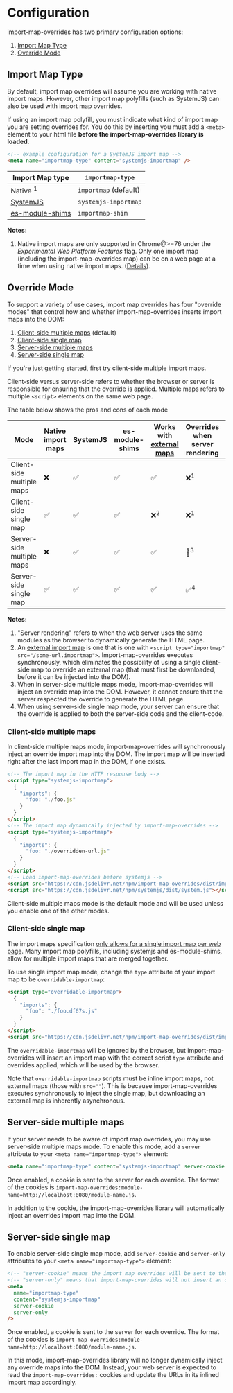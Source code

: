 # Configuration

import-map-overrides has two primary configuration options:

1. [Import Map Type](#import-map-type)
2. [Override Mode](#override-mode)

## Import Map Type

By default, import map overrides will assume you are working with native import maps. However, other import map polyfills (such as SystemJS) can also be used with import map overrides.

If using an import map polyfill, you must indicate what kind of import map you are setting overrides for. You do this by inserting you must add a `<meta>`
element to your html file **before the import-map-overrides library is loaded**.

```html
<!-- example configuration for a SystemJS import map -->
<meta name="importmap-type" content="systemjs-importmap" />
```

| Import Map type                                                  | `importmap-type`      |
| ---------------------------------------------------------------- | --------------------- |
| Native <sup>1</sup>                                              | `importmap` (default) |
| [SystemJS](https://github.com/systemjs/systemjs)                 | `systemjs-importmap`  |
| [es-module-shims](https://github.com/guybedford/es-module-shims) | `importmap-shim`      |

**Notes:**

1. Native import maps are only supported in Chrome@>=76 under the _Experimental Web Platform Features_ flag. Only one import map (including the import-map-overrides map) can be on a web page at a time when using native import maps. ([Details](https://github.com/WICG/import-maps/issues/199)).

## Override Mode

To support a variety of use cases, import map overrides has four "override modes" that control how and whether import-map-overrides inserts import maps into the DOM:

1. [Client-side multiple maps](client-side-multiple-maps) (default)
1. [Client-side single map](client-side-single-map)
1. [Server-side multiple maps](server-side-multiple-maps)
1. [Server-side single map](server-side-single-map)

If you're just getting started, first try client-side multiple import maps.

Client-side versus server-side refers to whether the browser or server is responsible for ensuring that the override is applied. Multiple maps refers to multiple `<script>` elements on the same web page.

The table below shows the pros and cons of each mode

| Mode                      | Native import maps | SystemJS           | es-module-shims    | Works with [external maps](https://github.com/WICG/import-maps#installation) | Overrides when server rendering | Easy to set up     |
| ------------------------- | ------------------ | ------------------ | ------------------ | ---------------------------------------------------------------------------- | ------------------------------- | ------------------ |
| Client-side multiple maps | :x:                | :white_check_mark: | :white_check_mark: | :white_check_mark:                                                           | :x:<sup>1</sup>                 | :white_check_mark: |
| Client-side single map    | :white_check_mark: | :white_check_mark: | :white_check_mark: | :x:<sup>2</sup>                                                              | :x:<sup>1</sup>                 | :white_check_mark: |
| Server-side multiple maps | :x:                | :white_check_mark: | :white_check_mark: | :white_check_mark:                                                           | :thinking:<sup>3</sup>          | :x:                |
| Server-side single map    | :white_check_mark: | :white_check_mark: | :white_check_mark: | :white_check_mark:                                                           | :white_check_mark:<sup>4</sup>  | :x:                |

**Notes:**

1. "Server rendering" refers to when the web server uses the same modules as the browser to dynamically generate the HTML page.
1. An [external import map](https://github.com/WICG/import-maps#installation) is one that is one with `<script type="importmap" src="/some-url.importmap">`. Import-map-overrides executes synchronously, which eliminates the possibility of using a single client-side map to override an external map (that must first be downloaded, before it can be injected into the DOM).
1. When in server-side multiple maps mode, import-map-overrides will inject an override map into the DOM. However, it cannot ensure that the server respected the override to generate the HTML page.
1. When using server-side single map mode, your server can ensure that the override is applied to both the server-side code and the client-code.

### Client-side multiple maps

In client-side multiple maps mode, import-map-overrides will synchronously inject an override import map into the DOM. The import map will be inserted right after the last import map in the DOM, if one exists.

```html
<!-- The import map in the HTTP response body -->
<script type="systemjs-importmap">
  {
    "imports": {
      "foo: "./foo.js"
    }
  }
</script>
<!-- The import map dynamically injected by import-map-overrides -->
<script type="systemjs-importmap">
  {
    "imports": {
      "foo: "./overridden-url.js"
    }
  }
</script>
<!-- Load import-map-overrides before systemjs -->
<script src="https://cdn.jsdelivr.net/npm/import-map-overrides/dist/import-map-overrides.js"></script>
<script src="https://cdn.jsdelivr.net/npm/systemjs/dist/system.js"></script>
```

Client-side multiple maps mode is the default mode and will be used unless you enable one of the other modes.

### Client-side single map

The import maps specification [only allows for a single import map per web page](https://github.com/WICG/import-maps/#multiple-import-map-support). Many import map polyfills, including systemjs and es-module-shims, allow for multiple import maps that are merged together.

To use single import map mode, change the `type` attribute of your import map to be `overridable-importmap`:

```html
<script type="overridable-importmap">
  {
    "imports": {
      "foo": "./foo.df67s.js"
    }
  }
</script>
<script src="https://cdn.jsdelivr.net/npm/import-map-overrides/dist/import-map-overrides.js"></script>
```

The `overridable-importmap` will be ignored by the browser, but import-map-overrides will insert an import map with the correct script `type` attribute and overrides applied, which will be used by the browser.

Note that `overridable-importmap` scripts must be inline import maps, not external maps (those with `src=""`). This is because import-map-overrides executes synchronously to inject the single map, but downloading an external map is inherently asynchronous.

## Server-side multiple maps

If your server needs to be aware of import map overrides, you may use server-side multiple maps mode. To enable this mode, add a `server` attribute to your `<meta name="importmap-type">` element:

```html
<meta name="importmap-type" content="systemjs-importmap" server-cookie />
```

Once enabled, a cookie is sent to the server for each override. The format of the cookies is `import-map-overrides:module-name=http://localhost:8080/module-name.js`.

In addition to the cookie, the import-map-overrides library will automatically inject an overrides import map into the DOM.

## Server-side single map

To enable server-side single map mode, add `server-cookie` and `server-only` attributes to your `<meta name="importmap-type">` element:

```html
<!-- "server-cookie" means the import map overrides will be sent to the server in a cookie --->
<!-- "server-only" means that import-map-overrides will not insert an override map into the DOM -->
<meta
  name="importmap-type"
  content="systemjs-importmap"
  server-cookie
  server-only
/>
```

Once enabled, a cookie is sent to the server for each override. The format of the cookies is `import-map-overrides:module-name=http://localhost:8080/module-name.js`.

In this mode, import-map-overrides library will no longer dynamically inject any override maps into the DOM. Instead, your web server is expected to read the `import-map-overrides:` cookies and update the URLs in its inlined import map accordingly.
